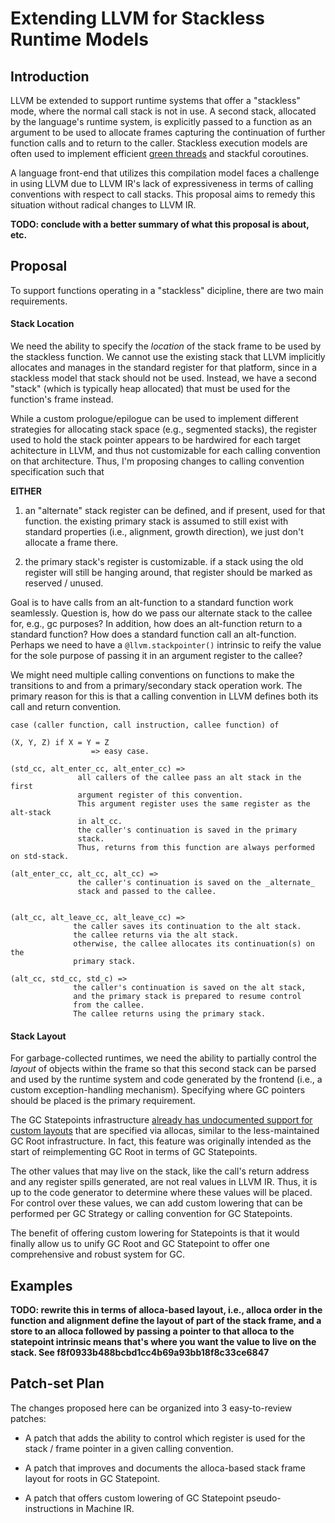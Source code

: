 Extending LLVM for Stackless Runtime Models
=====================================================

Introduction
------------

LLVM be extended to support runtime systems that offer a
"stackless" mode, where the normal call stack is not in use.
A second stack, allocated by the language's runtime system, is
explicitly passed to a function as an argument to be used to allocate
frames capturing the continuation of further function calls and to return to
the caller.
Stackless execution models are often used to implement efficient
[green threads](https://en.wikipedia.org/wiki/Green_threads) and stackful coroutines.

A language front-end that utilizes this compilation model faces a challenge in using
LLVM due to LLVM IR's lack of expressiveness in terms of
calling conventions with respect to call stacks.
This proposal aims to remedy this situation without radical changes to LLVM IR.

**TODO: conclude with a better summary of what this proposal is about, etc.**



Proposal
--------

To support functions operating in a "stackless" dicipline,
there are two main requirements.

#### Stack Location

We need the ability to specify the
*location* of the stack frame to be used by the stackless function.
We cannot use the existing stack that
LLVM implicitly allocates and manages in the standard register for that platform,
since in a stackless model that stack should not be used.
Instead, we have a second "stack"
(which is typically heap allocated) that must be used for the function's
frame instead.

While a custom prologue/epilogue can be used to implement different strategies
for allocating stack space (e.g., segmented stacks), the register used to hold
the stack pointer appears to be hardwired for each target achitecture in LLVM,
and thus not customizable for each calling convention on that architecture.
Thus, I'm proposing changes to calling convention specification such that

**EITHER**

1. an "alternate" stack register can be defined, and if present, used for that
function. the existing primary stack is assumed to still exist with standard
properties (i.e., alignment, growth direction), we just don't allocate a frame there.

2. the primary stack's register is customizable. if a stack using the old register
   will still be hanging around, that register should be marked as reserved / unused.

Goal is to have calls from an alt-function to a standard function
work seamlessly. Question is, how do we
pass our alternate stack to the callee for, e.g., gc purposes?
In addition, how does an alt-function return to a standard function?
How does a standard function call an alt-function.
Perhaps we need to have a `@llvm.stackpointer()` intrinsic to reify the value for the sole purpose of passing it in an argument register to the callee?

We might need multiple calling conventions on functions to make the transitions
to and from a primary/secondary stack operation work.
The primary reason for this is that a calling convention in LLVM defines both its
call and return convention.

```
case (caller function, call instruction, callee function) of

(X, Y, Z) if X = Y = Z
                  => easy case.

(std_cc, alt_enter_cc, alt_enter_cc) =>
               all callers of the callee pass an alt stack in the first
               argument register of this convention.
               This argument register uses the same register as the alt-stack
               in alt_cc.
               the caller's continuation is saved in the primary
               stack.
               Thus, returns from this function are always performed on std-stack.

(alt_enter_cc, alt_cc, alt_cc) =>
               the caller's continuation is saved on the _alternate_
               stack and passed to the callee.


(alt_cc, alt_leave_cc, alt_leave_cc) =>
              the caller saves its continuation to the alt stack.
              the callee returns via the alt stack.
              otherwise, the callee allocates its continuation(s) on the
              primary stack.

(alt_cc, std_cc, std_c) =>
              the caller's continuation is saved on the alt stack,
              and the primary stack is prepared to resume control
              from the callee.
              The callee returns using the primary stack.

```


<!--
##### Challenges

The primary challenge is that we need an understanding of how
two functions with different calling conventions with respect to stack-passing
can interoperate without a separate assembly-code shim.

TODO: can this even work without an assembly shim function
that unifies the conventions, whether auto-generated or not?

If the caller function F's convention has a different stack convention from
a call to the callee G, then:

  1. The stack register of F must be a callee-saved register in G.
  2. The stack register of G must be an argument register in F.

During codegen, we lower the call such that the caller initalizes ???

This way, a C-convention function can allocate a fresh stack and pass it to
a stackless function so that it can execute on it, and

We can either leave this undefined, or check for this and reject
such programs. We can leave it up to the implementor of the calling
convention to identify which conventions are compatible, instead of
an automated test / check.
-->



#### Stack Layout

For garbage-collected runtimes, we need the ability to partially
control the *layout* of objects within the frame so that this second
stack can be parsed and used by the runtime system and code generated by the
frontend (i.e., a custom exception-handling mechanism).
Specifying where GC pointers should be placed is
the primary requirement.

The GC Statepoints infrastructure
[already has undocumented support for custom layouts](https://github.com/llvm/llvm-project/commit/f8f0933b488bcbd1cc4b69a93bb18f8c33ce6847)
that are specified via allocas, similar to the less-maintained GC Root infrastructure.
In fact, this feature was originally intended as the start of reimplementing GC Root
in terms of GC Statepoints.

The other values that may live on the stack, like the call's return
address and any register spills generated, are not real values in LLVM IR.
Thus, it is up to the code generator to determine where these values
will be placed.
For control over these values, we can add custom lowering that can be performed
per GC Strategy or calling convention for GC Statepoints.

The benefit of offering custom lowering for Statepoints is that it would finally
allow us to unify GC Root and GC Statepoint to offer one comprehensive and robust
system for GC.


Examples
--------

**TODO: rewrite this in terms of alloca-based layout, i.e., alloca order
in the function and alignment define the layout of part of the stack frame,
and a store to an alloca followed by passing a pointer to that alloca
to the statepoint intrinsic means that's where you want the value
to live on the stack. See f8f0933b488bcbd1cc4b69a93bb18f8c33ce6847**

<!--

#### Function Calls

Let's consider our first example, where `@foo` calls `@bar`, written for a
"stackless" model. Both `@foo` and `@bar` now accept and return a secondary
stack, `%sp`, as their first argument when called, and the first structure
member on return.

In addition, we need to specify a layout for the frame to be compatible with our
runtime system: from low to high addresses we have GC pointers, the return
address, non-GC values, and then any register spills. This can be achieved using
the proposed `gc.frame.*` intrinsics below:

```llvm
%stack_ty = type i64*
declare %stack_ty @AllocHeap(i32)
declare {%stack_ty, i32} @bar(%stack_ty, i32)

define {%stack_ty, i32} @foo(%stack_ty %sp_arg, i32 %arg) {
  ;;; ...
  %ptr = ; an i64*, tracked by the GC
  %raw = ; an i32

  ;;; NEW: allocate space for the frame
  %spill_sz = call i32 @llvm.gc.frame.spillsz()
  %frame_sz = add i32 %spill_sz, 32
  %sp = call %stack_ty @AllocHeap(i32 %frame_sz)

  ;;; NEW: specify a layout for the frame
  %frameTok = call token @llvm.gc.frame.layout(
        %stack_ty %sp,  ; where to allocate the stack frame
        i32 16,         ; byte offset for return address
        i32 32          ; byte offset for start of spill area
    )

  ;;; NEW: record frame writes at specified byte offsets
  call void @llvm.gc.frame.save(token %frameTok, %stack_ty %sp_arg, i32 0)
  call void @llvm.gc.frame.save(token %frameTok, i64* %ptr, i32 8)
  call void @llvm.gc.frame.save(token %frameTok, i64* %raw, i32 24)

  ;;; perform the call @bar(42)
  %tok = call token @llvm.gc.frame.statepoint(
             i32 (i32) @bar,   ; callee
             i32 42,           ; arg(s)
             token %frameTok   ; frame layout
             )

  ;;; NEW: %sp and %frameTok are now invalid since the GC might have
  ;;; relocated the frame. we obtain the new version.
  %relo_frameTok = call token @llvm.gc.frame.accessor(token %tok)

  ;;; %ptr is now invalid. must use relocated version. NEW: now a byte offset
  %relo_ptr = call i64* @llvm.gc.frame.load(token %relo_frameTok, i32 8)

  ;;; obtain the value(s) returned by @bar
  %retVal = call i32 @llvm.gc.frame.result(token %tok)

  ;;; ... uses of %raw, %relo_ptr, etc ...
}
```

Note that the primary changes here are an expansion of certain aspects that were
previously left undefined in `gc.statepoint` to allow more control by front
-ends:

(1) `gc.frame.layout` wraps the pointer to the frame (i.e., the location) along
with some layout requirements for the non-representable values (the return
address and spill area).

(2) The use of `gc.frame.save` corresponds to listing the live GC pointers in
`gc.statepoint` calls so they are saved to the frame, however, now we can
control the layout within the frame. Similarly, `gc.frame.load` corresponds to
Statepoint's `gc.relocate` to freshly load the values that were saved to the
frame.

Just as in `gc.statepoint`, any values that are used after the call to `@bar`
that are *not* explicitly stored and reloaded from the frame will be
automatically stored and reloaded from the frame's spill area. This applies to
both explicit LLVM IR values and any values generated during code generation.
The size of this spill area will be filled in by the code generator via the
`gc.frame.spillsz` intrinsic. As usual, it is assumed that the garbage collector
will not modify the spill area or the return address.


#### Function Return

Let's now consider how `@bar` returns back to `@foo`. We again use the
`gc.frame.layout` intrinsic to describe where the return address is located
within the the frame `@bar` was given. It is up to the front-end to ensure that
all frame layouts for callers & callees have matching layout specifications.

```llvm
define {%stack_ty, i32} @bar(%stack_ty %sp_arg, i32) {
  ;;; ...
  %layoutTok = call token @llvm.gc.frame.layout(
                               %stack_ty %sp_arg, ; stack pointer
                               i32 16             ; return address offset
                               )
  %retTok = call {%stack_ty, i64} @llvm.gc.frame.return(token %layoutTok, i32 12)
  ret {%stack_ty, i32} %retTok
}
```

Note that only a partial layout is required for returning, as the rest of the
frame is not needed by `@bar`. The vararg `gc.frame.return` intrinsic to bundles
up the frame layout along with the returned values. In this example, 12 will be
returned as the 2nd struct member, as the 1st member is always the stack
pointer. It is also possible to have a value that is returned via the stack,
though we are not pursuing this yet.

#### Green Threads

**TODO: example IR for this**

#### Coroutines

**TODO: example IR for this**

-->

Patch-set Plan
--------------

The changes proposed here can be organized into 3 easy-to-review patches:

- A patch that adds the ability to control which register is used for
  the stack / frame pointer in a given calling convention.

- A patch that improves and documents the alloca-based stack frame layout
  for roots in GC Statepoint.

- A patch that offers custom lowering of GC Statepoint pseudo-instructions
  in Machine IR.
